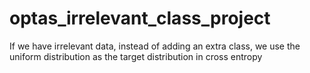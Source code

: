 # optas_irrelevant_class_project
If we have irrelevant data, instead of adding an extra class, we use the uniform distribution as the target distribution in cross entropy
